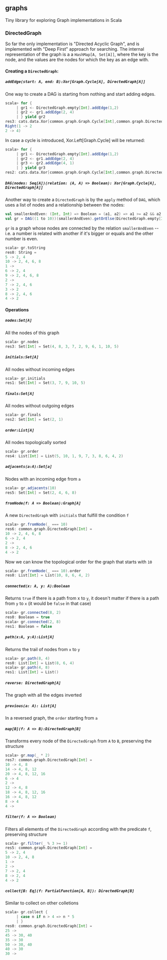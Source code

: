 ## graphs

Tiny library for exploring Graph implementations in Scala

### DirectedGraph
So far the only implementation is "Directed Acyclic Graph", and is implemented with "Deep First" approach for searching. The internal representation of the graph is a a `HashMap[A, Set[A]]`, where the key is the node, and the values are the nodes for which the key as an edge with.

#### Creating a `DirectedGraph`:

##### `addEdge(start: A, end: B):Xor[Graph.Cycle[A], DirectedGraph[A]]`

One way to create a DAG is starting from nothing and start adding edges.

```scala
scala> for {
     | gr1 <- DirectedGraph.empty[Int].addEdge(1,2)
     | gr2 <- gr1.addEdge(2, 4)
     | } yield gr2
res3: cats.data.Xor[common.graph.Graph.Cycle[Int],common.graph.DirectedGraph[Int]] =
Right(1 -> 2
2 -> 4)
```

In case a cycle is introduced, Xor.Left[Graph.Cycle] will be returned:

```scala
scala> for {
     | gr1 <- DirectedGraph.empty[Int].addEdge(1,2)
     | gr2 <- gr1.addEdge(2, 4)
     | gr3 <- gr2.addEdge(4, 1)
     | } yield gr3
res2: cats.data.Xor[common.graph.Graph.Cycle[Int],common.graph.DirectedGraph[Int]] = Left(Cycle(List(4, 1, 2, 4)))
```

##### `DAG(nodes: Seq[A])(relation: (A, A) => Boolean): Xor[Graph.Cycle[A], DirectedGraph[A]]`

Another way to create a `DirectedGraph` is by the `apply` method of `DAG`, which uses a list of nodes and a relationship between the nodes:

```scala
val smallerAndEven: (Int, Int) => Boolean = (a1, a2) => a1 >= a2 && a2 % 2 == 0
val gr = DAG((1 to 10))(smallerAndEven).getOrElse(DirectedGraph.empty[Int])
```

`gr` is a graph whose nodes are connected by the relation `smallerAndEven` -- i.e. a number is related with another if it's bigger or equals and the other number is even.

```scala
scala> gr.toString
res0: String =
5 -> 2, 4
10 -> 2, 4, 6, 8
1 ->
6 -> 2, 4
9 -> 2, 4, 6, 8
2 ->
7 -> 2, 4, 6
3 -> 2
8 -> 2, 4, 6
4 -> 2
```

#### Operations

##### `nodes:Set[A]`
All the nodes of this graph
```scala
scala> gr.nodes
res3: Set[Int] = Set(4, 8, 3, 7, 2, 9, 6, 1, 10, 5)
```

##### `initials:Set[A]`
All nodes without incoming edges
```scala
scala> gr.initials
res1: Set[Int] = Set(3, 7, 9, 10, 5)
```

##### `finals:Set[A]`
All nodes without outgoing edges
```scala
scala> gr.finals
res2: Set[Int] = Set(2, 1)
```


##### `order:List[A]`
All nodes topologically sorted
```scala
scala> gr.order
res4: List[Int] = List(5, 10, 1, 9, 7, 3, 8, 6, 4, 2)
```

##### `adjacents(a:A):Set[a]`
Nodes with an incoming edge from `a`
```scala
scala> gr.adjacents(10)
res5: Set[Int] = Set(2, 4, 6, 8)
```

##### `fromNode(f: A => Boolean):Graph[A]`
A new `DirectedGraph` with `initials` that fulfill the condition `f`
```scala
scala> gr.fromNode(_ === 10)
res6: common.graph.DirectedGraph[Int] =
10 -> 2, 4, 6, 8
6 -> 2, 4
2 ->
8 -> 2, 4, 6
4 -> 2
```


Now we can know the topological order for the graph that starts with `10`
```scala
scala> gr.fromNode(_ === 10).order
res0: List[Int] = List(10, 8, 6, 4, 2)
```

##### `connected(x: A, y: A):Boolean`
Returns `true` if there is a path from x to `y`, it doesn't matter if there is a path from `y` to `x` (it would be `false` in that case)
```scala
scala> gr.connected(8, 2)
res0: Boolean = true
scala> gr.connected(2, 8)
res1: Boolean = false
```

##### `path(x:A, y:A):List[A]`
Returns the trail of nodes from `x` to `y`
```scala
scala> gr.path(8, 4)
res0: List[Int] = List(8, 6, 4)
scala> gr.path(4, 8)
res1: List[Int] = List()
```

##### `reverse: DirectedGraph[A]`
The graph with all the edges inverted

##### `previous(a: A): List[A]`
In a reversed graph, the `order` starting from `a`

##### `map[B](f: A => B):DirectedGraph[B]`
Transforms every node of the `DirectedGraph` from `A` to `B`, preserving the structure
```scala
scala> gr.map(_ * 2)
res7: common.graph.DirectedGraph[Int] =
10 -> 4, 8
14 -> 4, 8, 12
20 -> 4, 8, 12, 16
6 -> 4
2 ->
12 -> 4, 8
18 -> 4, 8, 12, 16
16 -> 4, 8, 12
8 -> 4
4 ->
```

##### `filter(f: A => Boolean)`
Filters all elements of the `DirectedGraph` according with the predicate `f`, preserving structure
```scala
scala> gr.filter(_ % 3 >= 1)
res5: common.graph.DirectedGraph[Int] =
5 -> 2, 4
10 -> 2, 4, 8
1 ->
2 ->
7 -> 2, 4
8 -> 2, 4
4 -> 2
```


##### `collect[B: Eq](f: PartialFunction[A, B]): DirectedGraph[B]`
Similar to collect on other colletions
```scala
scala> gr.collect {
     | case n if n > 4 => n * 5
     | }
res0: common.graph.DirectedGraph[Int] =
25 ->
45 -> 30, 40
35 -> 30
50 -> 30, 40
40 -> 30
30 ->
```
